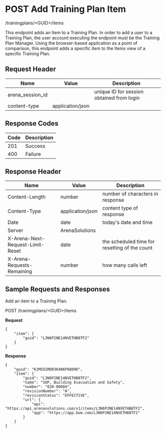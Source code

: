 # POST Add Training Plan Item
/trainingplans/&lt;GUID&gt;/items

This endpoint adds an Item to a Training Plan. In order to add a user to  a Training Plan, the user account executing the endpoint must be the Training Plan Manager.  Using the browser-based application as a point of comparison, this endpoint adds a specific item to the Items view of a specific Training Plan.

## Request Header

| Name  | Value  | Description  |
|  --- |  --- |  --- | 
| arena_session_id  |   | unique ID for session obtained from login  |
| content-type  | application/json  |   |

## Response Codes

| Code  | Description  |
|  --- |  --- | 
| 201  | Success  |
| 400  | Failure  |

## Response Header

| Name  | Value  | Description  |
|  --- |  --- |  --- | 
| Content-Length  | number  | number of characters in response  |
| Content-Type  | application/json  | content type of response  |
| Date  | date  | today's date and time  |
| Server  | ArenaSolutions  |   |
| X-Arena-Next-Request-Limit-Reset   | date  | the scheduled time for resetting of the count  |
| X-Arena-Requests-Remaining   | number  | how many calls left  |

## Sample Requests and Responses
Add an item to  a Training Plan.

POST /trainingplans/&lt;GUID&gt;/items

**Request** 

```
{
    "item": {
        "guid": "L3N6P2NE14NVETHB8TF2"
    }
}
```
**Response** 

```
{
    "guid": "K2M5O1MD03K4N6P8Q09D",
    "item": {
        "guid": "L3N6P2NE14NVETHB8TF2",
        "name": "SOP, Building Evacuation and Safety",
        "number": "020-00004",
        "revisionNumber": "A",
        "revisionStatus": "EFFECTIVE",
        "url": {
            "api": "https://api.arenasolutions.com/v1/items/L3N6P2NE14NVETHB8TF2",
            "app": "https://app.bom.com/L3N6P2NE14NVETHB8TF2"
        }
    }
}
```
